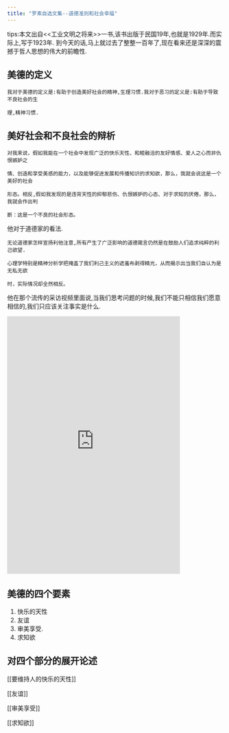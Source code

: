 ```yaml
---
title: "罗素自选文集--道德准则和社会幸福"
---
```

tips:本文出自<<工业文明之将来>>一书,该书出版于民国19年,也就是1929年.而实际上,写于1923年.
到今天的话,马上就过去了整整一百年了,现在看来还是深深的震撼于哲人思想的伟大的前瞻性.

## 美德的定义
``` 
我对于美德的定义是:有助于创造美好社会的精神,生理习惯.我对于恶习的定义是:有助于导致不良社会的生

理,精神习惯.
```


## 美好社会和不良社会的辩析
```
对我来说，假如我能在一个社会中发现广泛的快乐天性、和睦融洽的友好情感、爱人之心而非仇恨嫉妒之

情、创造和享受美感的能力，以及能够促进发展和传播知识的求知欲，那么，我就会说这是一个美好的社会

形态。相反,假如我发现的是违背天性的抑郁悲伤、仇恨嫉妒的心态、对于求知的厌倦，那么，我就会作出判

断：这是一个不良的社会形态。
```

他对于道德家的看法.
```
无论道德家怎样宣扬利他注意,所有产生了广泛影响的道德箴言仍然是在鼓励人们追求纯粹的利己欲望.
```

```
心理学特别是精神分析学把掩盖了我们利己主义的遮羞布剥得精光，从而揭示出当我们自认为是无私无欲

时，实际情况却全然相反。
```

他在那个流传的采访视频里面说,当我们思考问题的时候,我们不能只相信我们愿意相信的,我们只应该关注事实是什么.

<iframe src="https://player.bilibili.com/player.html?aid=540498305&bvid=BV1Ai4y1b7pw&cid=184163624&page=1&as_wide=1&high_quality=1&danmaku=0" allowfullscreen="allowfullscreen" width="80%" height="600px" scrolling="no" frameborder="0" ></iframe>

## 美德的四个要素
1. 快乐的天性
2. 友谊
3. 审美享受.
4. 求知欲

## 对四个部分的展开论述
[[要维持人的快乐的天性]]

[[友谊]]

[[审美享受]]

[[求知欲]]